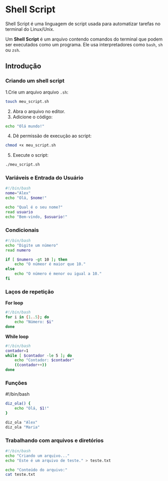 # Shell Script
Shell Script é uma linguagem de script usada para automatizar tarefas no terminal do Linux/Unix.

Um **Shell Script** é um arquivo contendo comandos do terminal que podem ser executados como um programa. Ele usa interpretadores como `bash`, `sh` ou `zsh`.

## Introdução

### Criando um shell script
1.Crie um arquivo arquivo `.sh`:
```bash
touch meu_script.sh
```

2. Abra o arquivo no editor.
3. Adicione o código:
```bash
echo "Olá mundo!"
```

4. Dê permissão de execução ao script:
```bash
chmod +x meu_script.sh
```

5. Execute o script:
```bash
./meu_script.sh
```

### Variáveis e Entrada do Usuário
```bash
#!/bin/bash
nome="Alex"
echo "Olá, $nome!"

echo "Qual é o seu nome?"
read usuario
echo "Bem-vindo, $usuario!"
```

### Condicionais
```bash
#!/bin/bash
echo "Digite um número"
read numero

if [ $numero -gt 10 ]; then
    echo "O númeor é maior que 10."
else
    echo "O número é menor ou igual a 10."
fi
```

### Laços de repetição
**For loop**
```bash
#!/bin/bash
for i in {1..5}; do
    echo "Número: $i"
done
```

**While loop**
```bash
#!/bin/bash
contador=1
while [ $contador -le 5 ]; do
    echo "Contador: $contador"
    ((contador++))
done
```

### Funções
#!/bin/bash
```bash
diz_ola() {
    echo "Olá, $1!"
}

diz_ola "Alex"
diz_ola "Maria"
```

### Trabalhando com arquivos e diretórios
```bash
#!/bin/bash
echo "Criando um arquivo..."
echo "Este é um arquivo de teste." > teste.txt

echo "Conteúdo do arquivo:"
cat teste.txt
```
